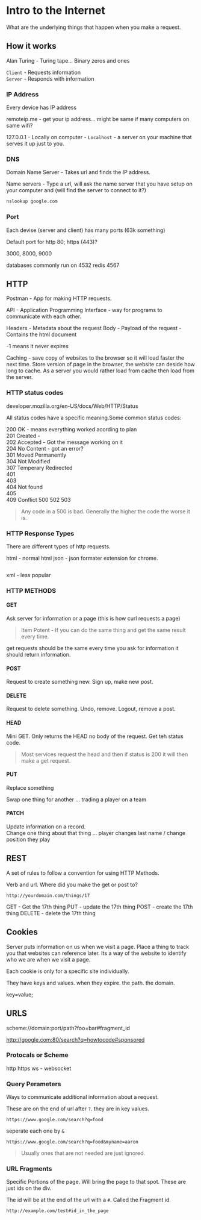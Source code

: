 # Intro to the Internet

What are the underlying things that happen when you make a request.

## How it works

Alan Turing - Turing tape... Binary zeros and ones

`Client` - Requests information  
`Server` - Responds with information

### IP Address
Every device has IP address

remoteip.me - get your ip address... might be same if many computers on same wifi?

127.0.0.1 - Locally on computer - `Localhost` - a server on your machine that serves it up just to you.

### DNS

Domain Name Server - Takes url and finds the IP address.

Name servers - Type a url, will ask the name server that you have setup on your computer and (will find the server to connect to it?)

```bash
nslookup google.com
```

### Port

Each devise (server and client) has many ports (63k something)

Default port for http 80; https (443)?

3000, 8000, 9000

databases commonly run on 4532 redis 4567

## HTTP

Postman - App for making HTTP requests.

API - Application Programming Interface - way for programs to communicate with each other.

Headers - Metadata about the request
Body - Payload of the request - Contains the html document

-1 means it never expires

Caching - save copy of websites to the browser so it will load faster the next time. Store version of page in the browser, the website can deside how long to cache. As a server you would rather load from cache then load from the server.

### HTTP status codes


developer.mozilla.org/en-US/docs/Web/HTTP/Status

All status codes have a specific meaning.Some common status codes:


200 OK - means everything worked acording to plan  
201 Created -   
202 Accepted - Got the message working on it  
204 No Content - got an error?  
301 Moved Permanently  
304 Not Modified  
307 Temperary Redirected  
401  
403  
404 Not found  
405  
409 Conflict
500
502
503



> Any code in a 500 is bad. Generally the higher the code the worse it is.

### HTTP Response Types

There are different types of http requests. 

html - normal html
json - json formater extension for chrome.

```json

```

xml - less popular


### HTTP METHODS

#### GET
Ask server for information or a page (this is how curl requests a page)

> Item Potent - If you can do the same thing and get the same result every time.

get requests should be the same every time you ask for information it should return information.

#### POST

Request to create something new. Sign up, make new post.

#### DELETE

Request to delete something. Undo, remove. Logout, remove a post.

#### HEAD

Mini GET. Only returns the HEAD no body of the request. Get teh status code. 

> Most services request the head and then if status is 200 it will then make a get request.


#### PUT

Replace something

Swap one thing for another ... trading a player on a team

#### PATCH

Update information on a record.  
Change one thing about that thing ... player changes last name / change position they play

## REST

A set of rules to follow a convention for using HTTP Methods.

Verb and url. Where did you make the get or post to?

```
http://yourdomain.com/things/17
```

GET - Get the 17th thing
PUT - update the 17th thing
POST - create the 17th thing
DELETE - delete the 17th thing

## Cookies
Server puts information on us when we visit a page. Place a thing to track you that websites can reference later. Its a way of the website to identify who we are when we visit a page.

Each cookie is only for a specific site individually.

They have keys and values. when they expire. the path. the domain.

key=value;

## URLS

scheme://domain:port/path?foo=bar#fragment_id

http://google.com:80/search?q=howtocode#sponsored

### Protocals or Scheme

http
https
ws - websocket

### Query Perameters 
Ways to communicate additional information about a request.

These are on the end of url after `?`. they are in key values.

```
https://www.google.com/search?q=food
```

seperate each one by `&`

```
https://www.google.com/search?q=food&myname=aaron
```

> Usually ones that are not needed are just ignored.

### URL Fragments

Specific Portions of the page. Will bring the page to that spot. These are just ids on the div.

The id will be at the end of the url with a `#`. Called the Fragment id.
```
http://example.com/test#id_in_the_page
```